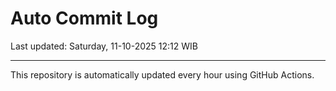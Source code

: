 # Auto Commit Log

Last updated: Saturday, 11-10-2025 12:12 WIB

---

This repository is automatically updated every hour using GitHub Actions.
